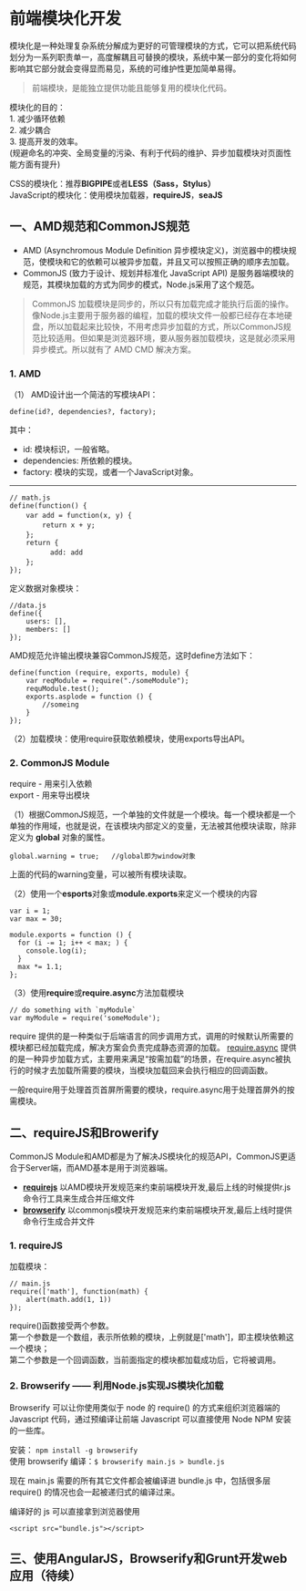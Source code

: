 <link href="http://cdn.bootcss.com/highlight.js/8.0/styles/monokai_sublime.min.css" rel="stylesheet">
<script src="http://cdn.bootcss.com/highlight.js/8.0/highlight.min.js"></script>
<script >hljs.initHighlightingOnLoad();</script>

<!--
   http://www.cnblogs.com/snandy/archive/2012/03/12/2390782.html
   http://my.oschina.net/felumanman/blog/263330?p=1
-->



# 前端模块化开发

模块化是一种处理复杂系统分解成为更好的可管理模块的方式，它可以把系统代码划分为一系列职责单一，高度解耦且可替换的模块，系统中某一部分的变化将如何影响其它部分就会变得显而易见，系统的可维护性更加简单易得。

> 前端模块，是能独立提供功能且能够复用的模块化代码。

模块化的目的：  
    1. 减少循环依赖  
    2. 减少耦合  
    3. 提高开发的效率。   
    (规避命名的冲突、全局变量的污染、有利于代码的维护、异步加载模块对页面性能方面有提升)



CSS的模块化：推荐**BIGPIPE**或者**LESS（Sass，Stylus）**  
JavaScript的模块化：使用模块加载器，**requireJS**，**seaJS**


## 一、AMD规范和CommonJS规范
* AMD (Asynchromous Module Definition 异步模块定义)，浏览器中的模块规范，使模块和它的依赖可以被异步加载，并且又可以按照正确的顺序去加载。
* CommonJS (致力于设计、规划并标准化 JavaScript API) 是服务器端模块的规范，其模块加载的方式为同步的模式，Node.js采用了这个规范。


> CommonJS 加载模块是同步的，所以只有加载完成才能执行后面的操作。像Node.js主要用于服务器的编程，加载的模块文件一般都已经存在本地硬盘，所以加载起来比较快，不用考虑异步加载的方式，所以CommonJS规范比较适用。但如果是浏览器环境，要从服务器加载模块，这是就必须采用异步模式。所以就有了 AMD  CMD 解决方案。


### 1. AMD
（1） AMD设计出一个简洁的写模块API：

    define(id?, dependencies?, factory);

其中：

- id: 模块标识，一般省略。
- dependencies: 所依赖的模块。
- factory: 模块的实现，或者一个JavaScript对象。
<hr style="border:none;"/>         

    // math.js
    define(function() {
        var add = function(x, y) {　　　　　　
            return x + y;　　　　
        };　　　　
        return {
    　　　　　　add: add　　　　
        };　　
    });
    
定义数据对象模块：

    //data.js
    define({
        users: [],
        members: []
    });


AMD规范允许输出模块兼容CommonJS规范，这时define方法如下：

    define(function (require, exports, module) {
        var reqModule = require("./someModule");
        requModule.test();
        exports.asplode = function () {
            //someing
        }
    });


（2）加载模块：使用require获取依赖模块，使用exports导出API。



### 2. CommonJS Module
require - 用来引入依赖  
export - 用来导出模块  

（1）根据CommonJS规范，一个单独的文件就是一个模块。每一个模块都是一个单独的作用域，也就是说，在该模块内部定义的变量，无法被其他模块读取，除非定义为 **global** 对象的属性。

    global.warning = true;   //global即为window对象

上面的代码的warning变量，可以被所有模块读取。


（2）使用一个**esports**对象或**module.exports**来定义一个模块的内容

    var i = 1;
    var max = 30;

    module.exports = function () {
      for (i -= 1; i++ < max; ) {
        console.log(i);
      }
      max *= 1.1;
    };
    
（3）使用**require**或**require.async**方法加载模块

    // do something with `myModule`
    var myModule = require('someModule');

require 提供的是一种类似于后端语言的同步调用方式，调用的时候默认所需要的模块都已经加载完成，解决方案会负责完成静态资源的加载。
[require.async](https://www.npmjs.com/package/require.async) 提供的是一种异步加载方式，主要用来满足“按需加载”的场景，在require.async被执行的时候才去加载所需要的模块，当模块加载回来会执行相应的回调函数。

一般require用于处理首页首屏所需要的模块，require.async用于处理首屏外的按需模块。




## 二、requireJS和Browerify
CommonJS Module和AMD都是为了解决JS模块化的规范API，CommonJS更适合于Server端，而AMD基本是用于浏览器端。

- [**requirejs**](http://requirejs.org/) 以AMD模块开发规范来约束前端模块开发,最后上线的时候提供r.js命令行工具来生成合并压缩文件
- [**browserify**](https://www.npmjs.org/package/browserify) 以commonjs模块开发规范来约束前端模块开发,最后上线时提供命令行生成合并文件

### 1. requireJS

加载模块：

    // main.js
    require(['math'], function(math) {
        alert(math.add(1, 1))
    });

require()函数接受两个参数。  
第一个参数是一个数组，表示所依赖的模块，上例就是['math']，即主模块依赖这一个模块；  
第二个参数是一个回调函数，当前面指定的模块都加载成功后，它将被调用。



### 2. Browserify —— 利用Node.js实现JS模块化加载
Browserify 可以让你使用类似于 node 的 require() 的方式来组织浏览器端的 Javascript 代码，通过预编译让前端 Javascript 可以直接使用 Node NPM 安装的一些库。

安装： `npm install -g browserify`  
使用 browserify 编译：`$ browserify main.js > bundle.js`

现在 main.js 需要的所有其它文件都会被编译进 bundle.js 中，包括很多层 require() 的情况也会一起被递归式的编译过来。

编译好的 js 可以直接拿到浏览器使用

    <script src="bundle.js"></script>




## 三、使用AngularJS，Browserify和Grunt开发web应用（待续）

















